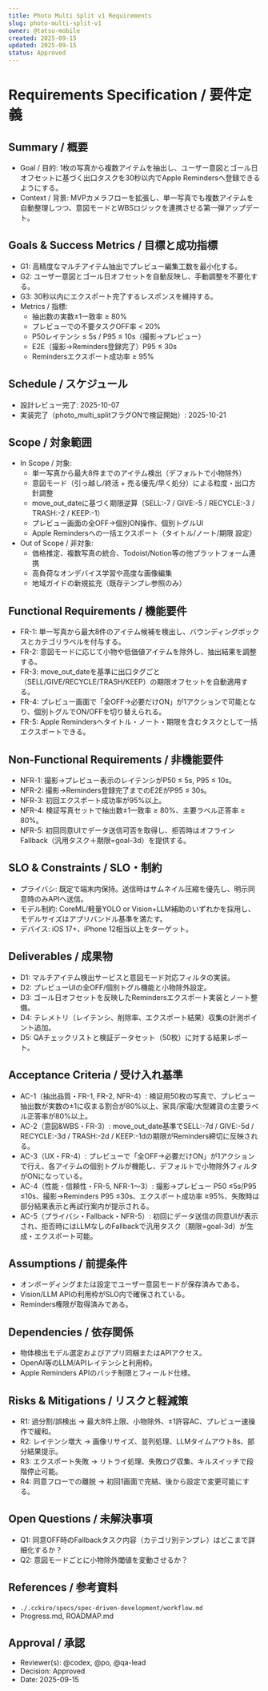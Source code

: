 ```yaml
---
title: Photo Multi Split v1 Requirements
slug: photo-multi-split-v1
owner: @tatsu-mobile
created: 2025-09-15
updated: 2025-09-15
status: Approved
---
```


# Requirements Specification / 要件定義

## Summary / 概要
- Goal / 目的: 1枚の写真から複数アイテムを抽出し、ユーザー意図とゴール日オフセットに基づく出口タスクを30秒以内でApple Remindersへ登録できるようにする。
- Context / 背景: MVPカメラフローを拡張し、単一写真でも複数アイテムを自動整理しつつ、意図モードとWBSロジックを連携させる第一弾アップデート。

## Goals & Success Metrics / 目標と成功指標
- G1: 高精度なマルチアイテム抽出でプレビュー編集工数を最小化する。
- G2: ユーザー意図とゴール日オフセットを自動反映し、手動調整を不要化する。
- G3: 30秒以内にエクスポート完了するレスポンスを維持する。
- Metrics / 指標:
  - 抽出数の実数±1一致率 ≥ 80%
  - プレビューでの不要タスクOFF率 < 20%
  - P50レイテンシ ≤ 5s / P95 ≤ 10s（撮影→プレビュー）
  - E2E（撮影→Reminders登録完了）P95 ≤ 30s
  - Remindersエクスポート成功率 ≥ 95%

## Schedule / スケジュール
- 設計レビュー完了: 2025-10-07
- 実装完了（photo_multi_splitフラグONで検証開始）: 2025-10-21

## Scope / 対象範囲
- In Scope / 対象:
  - 単一写真から最大8件までのアイテム検出（デフォルトで小物除外）
  - 意図モード（引っ越し/終活 + 売る優先/早く処分）による粒度・出口方針調整
  - move_out_dateに基づく期限逆算（SELL:-7 / GIVE:-5 / RECYCLE:-3 / TRASH:-2 / KEEP:-1）
  - プレビュー画面の全OFF→個別ON操作、個別トグルUI
  - Apple Remindersへの一括エクスポート（タイトル/ノート/期限 設定）
- Out of Scope / 非対象:
  - 価格推定、複数写真の統合、Todoist/Notion等の他プラットフォーム連携
  - 高負荷なオンデバイス学習や高度な画像編集
  - 地域ガイドの新規拡充（既存テンプレ参照のみ）

## Functional Requirements / 機能要件
- FR-1: 単一写真から最大8件のアイテム候補を検出し、バウンディングボックスとカテゴリラベルを付与する。
- FR-2: 意図モードに応じて小物や低価値アイテムを除外し、抽出結果を調整する。
- FR-3: move_out_dateを基準に出口タグごと（SELL/GIVE/RECYCLE/TRASH/KEEP）の期限オフセットを自動適用する。
- FR-4: プレビュー画面で「全OFF→必要だけON」が1アクションで可能となり、個別トグルでON/OFFを切り替えられる。
- FR-5: Apple Remindersへタイトル・ノート・期限を含むタスクとして一括エクスポートできる。

## Non-Functional Requirements / 非機能要件
- NFR-1: 撮影→プレビュー表示のレイテンシがP50 ≤ 5s, P95 ≤ 10s。
- NFR-2: 撮影→Reminders登録完了までのE2EがP95 ≤ 30s。
- NFR-3: 初回エクスポート成功率が95%以上。
- NFR-4: 検証写真セットで抽出数±1一致率 ≥ 80%、主要ラベル正答率 ≥ 80%。
- NFR-5: 初回同意UIでデータ送信可否を取得し、拒否時はオフラインFallback（汎用タスク＋期限=goal-3d）を提供する。

## SLO & Constraints / SLO・制約
- プライバシ: 既定で端末内保持。送信時はサムネイル圧縮を優先し、明示同意時のみAPIへ送信。
- モデル制約: CoreML/軽量YOLO or Vision+LLM補助のいずれかを採用し、モデルサイズはアプリバンドル基準を満たす。
- デバイス: iOS 17+、iPhone 12相当以上をターゲット。

## Deliverables / 成果物
- D1: マルチアイテム検出サービスと意図モード対応フィルタの実装。
- D2: プレビューUIの全OFF/個別トグル機能と小物除外設定。
- D3: ゴール日オフセットを反映したRemindersエクスポート実装とノート整備。
- D4: テレメトリ（レイテンシ、削除率、エクスポート結果）収集の計測ポイント追加。
- D5: QAチェックリストと検証データセット（50枚）に対する結果レポート。

## Acceptance Criteria / 受け入れ基準
- AC-1（抽出品質・FR-1, FR-2, NFR-4）: 検証用50枚の写真で、プレビュー抽出数が実数の±1に収まる割合が80%以上、家具/家電/大型雑貨の主要ラベル正答率が80%以上。
- AC-2（意図&WBS・FR-3）: move_out_date基準でSELL:-7d / GIVE:-5d / RECYCLE:-3d / TRASH:-2d / KEEP:-1dの期限がReminders締切に反映される。
- AC-3（UX・FR-4）: プレビューで「全OFF→必要だけON」が1アクションで行え、各アイテムの個別トグルが機能し、デフォルトで小物除外フィルタがONになっている。
- AC-4（性能・信頼性・FR-5, NFR-1〜3）: 撮影→プレビュー P50 ≤5s/P95 ≤10s、撮影→Reminders P95 ≤30s、エクスポート成功率 ≥95%、失敗時は部分結果表示と再試行案内が提示される。
- AC-5（プライバシ・Fallback・NFR-5）: 初回にデータ送信の同意UIが表示され、拒否時にはLLMなしのFallbackで汎用タスク（期限=goal-3d）が生成・エクスポート可能。

## Assumptions / 前提条件
- オンボーディングまたは設定でユーザー意図モードが保存済みである。
- Vision/LLM APIの利用枠がSLO内で確保されている。
- Reminders権限が取得済みである。

## Dependencies / 依存関係
- 物体検出モデル選定およびアプリ同梱またはAPIアクセス。
- OpenAI等のLLM/APIレイテンシと利用枠。
- Apple Reminders APIのバッチ制限とフィールド仕様。

## Risks & Mitigations / リスクと軽減策
- R1: 過分割/誤検出 → 最大8件上限、小物除外、±1許容AC、プレビュー速操作で緩和。
- R2: レイテンシ増大 → 画像リサイズ、並列処理、LLMタイムアウト8s、部分結果提示。
- R3: エクスポート失敗 → リトライ処理、失敗ログ収集、キルスイッチで段階停止可能。
- R4: 同意フローでの離脱 → 初回1画面で完結、後から設定で変更可能にする。

## Open Questions / 未解決事項
- Q1: 同意OFF時のFallbackタスク内容（カテゴリ別テンプレ）はどこまで詳細化するか？
- Q2: 意図モードごとに小物除外閾値を変動させるか？

## References / 参考資料
- `./.cckiro/specs/spec-driven-development/workflow.md`
- Progress.md, ROADMAP.md

## Approval / 承認
- Reviewer(s): @codex, @po, @qa-lead
- Decision: Approved
- Date: 2025-09-15
